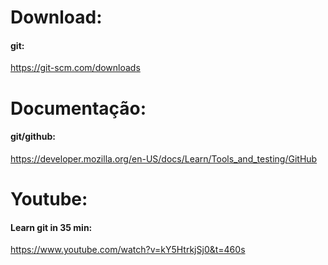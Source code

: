 # Download: 

#### git: 

https://git-scm.com/downloads

# Documentação:

#### git/github: 

https://developer.mozilla.org/en-US/docs/Learn/Tools_and_testing/GitHub

# Youtube:

#### Learn git in 35 min:

https://www.youtube.com/watch?v=kY5HtrkjSj0&t=460s

